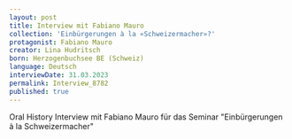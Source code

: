 ```yaml
---
layout: post
title: Interview mit Fabiano Mauro
collection: 'Einbürgerungen à la «Schweizermacher»?'
protagonist: Fabiano Mauro
creator: Lina Hudritsch
born: Herzogenbuchsee BE (Schweiz)
language: Deutsch
interviewDate: 31.03.2023
permalink: Interview_8782
published: true
---
```

Oral History Interview mit Fabiano Mauro für das Seminar "Einbürgerungen à la Schweizermacher"